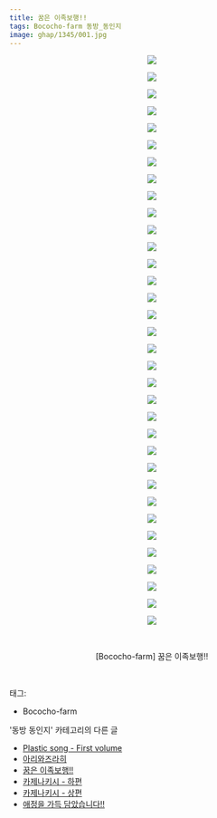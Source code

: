 ```yaml
---
title: 꿈은 이족보행!!
tags: Bococho-farm 동방_동인지
image: ghap/1345/001.jpg
---
```

<div class="article">
<p style="text-align: center; clear: none; float: none;"><img src="{{ site.nasurl }}/ghap/1345/001.jpg"/></p>
<p style="text-align: center; clear: none; float: none;"><img src="{{ site.nasurl }}/ghap/1345/002.jpg"/></p>
<p style="text-align: center; clear: none; float: none;"><img src="{{ site.nasurl }}/ghap/1345/003.jpg"/></p>
<p style="text-align: center; clear: none; float: none;"><img src="{{ site.nasurl }}/ghap/1345/004.jpg"/></p>
<p style="text-align: center; clear: none; float: none;"><img src="{{ site.nasurl }}/ghap/1345/005.jpg"/></p>
<p style="text-align: center; clear: none; float: none;"><img src="{{ site.nasurl }}/ghap/1345/006.jpg"/></p>
<p style="text-align: center; clear: none; float: none;"><img src="{{ site.nasurl }}/ghap/1345/007.jpg"/></p>
<p style="text-align: center; clear: none; float: none;"><img src="{{ site.nasurl }}/ghap/1345/008.jpg"/></p>
<p style="text-align: center; clear: none; float: none;"><img src="{{ site.nasurl }}/ghap/1345/009.jpg"/></p>
<p style="text-align: center; clear: none; float: none;"><img src="{{ site.nasurl }}/ghap/1345/010.jpg"/></p>
<p style="text-align: center; clear: none; float: none;"><img src="{{ site.nasurl }}/ghap/1345/011.jpg"/></p>
<p style="text-align: center; clear: none; float: none;"><img src="{{ site.nasurl }}/ghap/1345/012.jpg"/></p>
<p style="text-align: center; clear: none; float: none;"><img src="{{ site.nasurl }}/ghap/1345/013.jpg"/></p>
<p style="text-align: center; clear: none; float: none;"><img src="{{ site.nasurl }}/ghap/1345/014.jpg"/></p>
<p style="text-align: center; clear: none; float: none;"><img src="{{ site.nasurl }}/ghap/1345/015.jpg"/></p>
<p style="text-align: center; clear: none; float: none;"><img src="{{ site.nasurl }}/ghap/1345/016.jpg"/></p>
<p style="text-align: center; clear: none; float: none;"><img src="{{ site.nasurl }}/ghap/1345/017.jpg"/></p>
<p style="text-align: center; clear: none; float: none;"><img src="{{ site.nasurl }}/ghap/1345/018.jpg"/></p>
<p style="text-align: center; clear: none; float: none;"><img src="{{ site.nasurl }}/ghap/1345/019.jpg"/></p>
<p style="text-align: center; clear: none; float: none;"><img src="{{ site.nasurl }}/ghap/1345/020.jpg"/></p>
<p style="text-align: center; clear: none; float: none;"><img src="{{ site.nasurl }}/ghap/1345/021.jpg"/></p>
<p style="text-align: center; clear: none; float: none;"><img src="{{ site.nasurl }}/ghap/1345/022.jpg"/></p>
<p style="text-align: center; clear: none; float: none;"><img src="{{ site.nasurl }}/ghap/1345/023.jpg"/></p>
<p style="text-align: center; clear: none; float: none;"><img src="{{ site.nasurl }}/ghap/1345/024.jpg"/></p>
<p style="text-align: center; clear: none; float: none;"><img src="{{ site.nasurl }}/ghap/1345/025.jpg"/></p>
<p style="text-align: center; clear: none; float: none;"><img src="{{ site.nasurl }}/ghap/1345/026.jpg"/></p>
<p style="text-align: center; clear: none; float: none;"><img src="{{ site.nasurl }}/ghap/1345/027.jpg"/></p>
<p style="text-align: center; clear: none; float: none;"><img src="{{ site.nasurl }}/ghap/1345/028.jpg"/></p>
<p style="text-align: center; clear: none; float: none;"><img src="{{ site.nasurl }}/ghap/1345/029.jpg"/></p>
<p style="text-align: center; clear: none; float: none;"><img src="{{ site.nasurl }}/ghap/1345/030.jpg"/></p>
<p style="text-align: center; clear: none; float: none;"><img src="{{ site.nasurl }}/ghap/1345/031.jpg"/></p>
<p style="text-align: center; clear: none; float: none;"><img src="{{ site.nasurl }}/ghap/1345/032.jpg"/></p>
<p style="text-align: center; clear: none; float: none;"><img src="{{ site.nasurl }}/ghap/1345/033.jpg"/></p>
<p style="text-align: center; clear: none; float: none;"><img src="{{ site.nasurl }}/ghap/1345/034.jpg"/></p>
<p style="text-align: center; clear: none; float: none;"><br/></p>
<p style="text-align: center; clear: none; float: none;">[Bococho-farm] 꿈은 이족보행!!</p>
<p><br/></p>
</div><div class="tagTrail">
<p>태그: </p>
<ul>
<li>Bococho-farm</li>
</ul>
</div><div class="another">
<p>'동방 동인지' 카테고리의 다른 글</p>
<ul>
<li><a href="/2016-08-04-ghap_1347">Plastic song - First volume</a></li>
<li><a href="/2016-08-04-ghap_1346">아리와즈라히</a></li>
<li><a href="/2016-08-04-ghap_1345">꿈은 이족보행!!</a></li>
<li><a href="/2016-08-04-ghap_1343">카제나키시 - 하편</a></li>
<li><a href="/2016-08-04-ghap_1342">카제나키시 - 상편</a></li>
<li><a href="/2016-08-04-ghap_1341">애정을 가득 담았습니다!!</a></li>
</ul>
</div><div class="cb_module cb_fluid">
<div class="cb_wrt cb_profile">
</div><!-- commentList close -->
</div>